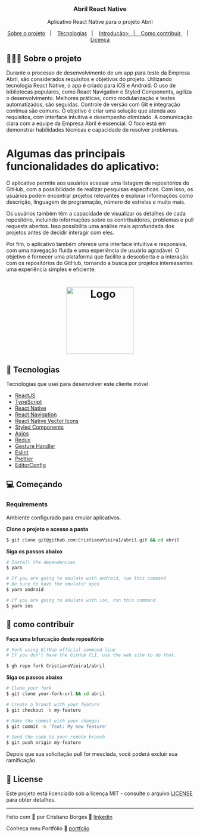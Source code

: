 <h3 align="center">
  Abril React Native
</h3>

<p align="center">Aplicativo React Native para o projeto Abril</p>

<p align="center">
  <a href="#%EF%B8%8F-about-the-project">Sobre o projeto</a>&nbsp;&nbsp;&nbsp;|&nbsp;&nbsp;&nbsp;
  <a href="#-technologies">Técnologias</a>&nbsp;&nbsp;&nbsp;|&nbsp;&nbsp;&nbsp;
  <a href="#-getting-started">Introdução>&nbsp;&nbsp;&nbsp;|&nbsp;&nbsp;&nbsp;
  <a href="#-how-to-contribute">Como contribuir </a>&nbsp;&nbsp;&nbsp;|&nbsp;&nbsp;&nbsp;
  <a href="#-license">Licença</a>
</p>

## 💇🏻‍♂️ Sobre o projeto

Durante o processo de desenvolvimento de um app para teste da Empresa Abril, são considerados requisitos e objetivos do projeto. Utilizando tecnologia React Native, o app é criado para iOS e Android. O uso de bibliotecas populares, como React Navigation e Styled Components, agiliza o desenvolvimento. Melhores práticas, como modularização e testes automatizados, são seguidas. Controle de versão com Git e integração contínua são comuns. O objetivo é criar uma solução que atenda aos requisitos, com interface intuitiva e desempenho otimizado. A comunicação clara com a equipe da Empresa Abril é essencial. O foco está em demonstrar habilidades técnicas e capacidade de resolver problemas.

# Algumas das principais funcionalidades do aplicativo:

O aplicativo permite aos usuários acessar uma listagem de repositórios do GitHub, com a possibilidade de realizar pesquisas específicas. Com isso, os usuários podem encontrar projetos relevantes e explorar informações como descrição, linguagem de programação, número de estrelas e muito mais.

Os usuários também têm a capacidade de visualizar os detalhes de cada repositório, incluindo informações sobre os contribuidores, problemas e pull requests abertos. Isso possibilita uma análise mais aprofundada dos projetos antes de decidir interagir com eles.

Por fim, o aplicativo também oferece uma interface intuitiva e responsiva, com uma navegação fluida e uma experiência de usuário agradável. O objetivo é fornecer uma plataforma que facilite a descoberta e a interação com os repositórios do GitHub, tornando a busca por projetos interessantes uma experiência simples e eficiente.

<h1 align="center">
  <img alt="Logo" src="./src/assets/screen.gif" width="180px">
</h1>

## 🚀 Tecnologias

Tecnologias que usei para desenvolver este cliente móvel

- [ReactJS](https://reactjs.org/)
- [TypeScript](https://www.typescriptlang.org/)
- [React Native](https://reactnative.dev/)
- [React Navigation](https://reactnavigation.org/)
- [React Native Vector Icons](https://github.com/oblador/react-native-vector-icons)
- [Styled Components](https://styled-components.com/)
- [Axios](https://github.com/axios/axios)
- [Redux]([https://github.com/axios/axios](https://redux.js.org/introduction/getting-started))
- [Gesture Handler](https://docs.swmansion.com/react-native-gesture-handler/docs/)
- [Eslint](https://eslint.org/)
- [Prettier](https://prettier.io/)
- [EditorConfig](https://editorconfig.org/)

## 💻 Começando

### Requirements

Ambiente configurado para emular aplicativos.

**Clone o projeto e acesse a pasta**

```bash
$ git clone git@github.com:CristianoVieira1/abril.git && cd abril
```

**Siga os passos abaixo**

```bash
# Install the dependencies
$ yarn

# If you are going to emulate with android, run this command
# Be sure to have the emulator open
$ yarn android

# If you are going to emulate with ios, run this command
$ yarn ios
```

## 🤔 como contribuir

**Faça uma bifurcação deste repositório**

```bash
# Fork using GitHub official command line
# If you don't have the GitHub CLI, use the web site to do that.

$ gh repo fork CristianoVieira1/abril
```

**Siga os passos abaixo**

```bash
# Clone your fork
$ git clone your-fork-url && cd abril

# Create a branch with your feature
$ git checkout -b my-feature

# Make the commit with your changes
$ git commit -m 'feat: My new feature'

# Send the code to your remote branch
$ git push origin my-feature
```

Depois que sua solicitação pull for mesclada, você poderá excluir sua ramificação

## 📝 License

Este projeto está licenciado sob a licença MIT - consulte o arquivo [LICENSE](LICENSE) para obter detalhes.

---

Feito com 💜 por Cristiano Borges 👋 [linkedin](https://www.linkedin.com/in/cristianobv/)

Conheça meu Portfólio 🚀 [portfolio](https://cristianovieira1.github.io/portfolio/)
